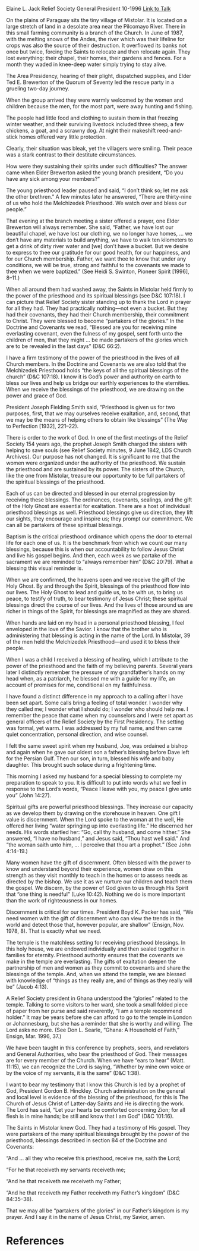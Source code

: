 Elaine L. Jack
Relief Society General President
10-1996
[Link to Talk](https://www.churchofjesuschrist.org/study/general-conference/1996/10/partakers-of-the-glories?lang=eng)

On the plains of Paraguay sits the tiny village of Mistolar. It is located on a large stretch of land in a desolate area near the Pilcomayo River. There in this small farming community is a branch of the Church. In June of 1987, with the melting snows of the Andes, the river which was their lifeline for crops was also the source of their destruction. It overflowed its banks not once but twice, forcing the Saints to relocate and then relocate again. They lost everything: their chapel, their homes, their gardens and fences. For a month they waded in knee-deep water simply trying to stay alive.

The Area Presidency, hearing of their plight, dispatched supplies, and Elder Ted E. Brewerton of the Quorum of Seventy led the rescue party in a grueling two-day journey.

When the group arrived they were warmly welcomed by the women and children because the men, for the most part, were away hunting and fishing.

The people had little food and clothing to sustain them in that freezing winter weather, and their surviving livestock included three sheep, a few chickens, a goat, and a scrawny dog. At night their makeshift reed-and-stick homes offered very little protection.

Clearly, their situation was bleak, yet the villagers were smiling. Their peace was a stark contrast to their destitute circumstances.

How were they sustaining their spirits under such difficulties? The answer came when Elder Brewerton asked the young branch president, “Do you have any sick among your members?”

The young priesthood leader paused and said, “I don’t think so; let me ask the other brethren.” A few minutes later he answered, “There are thirty-nine of us who hold the Melchizedek Priesthood. We watch over and bless our people.”

That evening at the branch meeting a sister offered a prayer, one Elder Brewerton will always remember. She said, “Father, we have lost our beautiful chapel, we have lost our clothing, we no longer have homes, … we don’t have any materials to build anything, we have to walk ten kilometers to get a drink of dirty river water and [we] don’t have a bucket. But we desire to express to thee our gratitude for our good health, for our happiness, and for our Church membership. Father, we want thee to know that under any conditions, we will be true, strong and faithful to the covenants we made to thee when we were baptized.” (See Heidi S. Swinton, Pioneer Spirit [1996], 8–11.)

When all around them had washed away, the Saints in Mistolar held firmly to the power of the priesthood and its spiritual blessings (see D&C 107:18). I can picture that Relief Society sister standing up to thank the Lord in prayer for all they had. They had practically nothing—not even a bucket. But they had their covenants, they had their Church membership, their commitment to Christ. They were blessed to become “partakers of the glories.” In the Doctrine and Covenants we read, “Blessed are you for receiving mine everlasting covenant, even the fulness of my gospel, sent forth unto the children of men, that they might … be made partakers of the glories which are to be revealed in the last days” (D&C 66:2).

I have a firm testimony of the power of the priesthood in the lives of all Church members. In the Doctrine and Covenants we are also told that the Melchizedek Priesthood holds “the keys of all the spiritual blessings of the church” (D&C 107:18). I know it is God’s power and authority on earth to bless our lives and help us bridge our earthly experiences to the eternities. When we receive the blessings of the priesthood, we are drawing on the power and grace of God.

President Joseph Fielding Smith said, “Priesthood is given us for two purposes, first, that we may ourselves receive exaltation, and, second, that we may be the means of helping others to obtain like blessings” (The Way to Perfection [1932], 221–22).

There is order to the work of God. In one of the first meetings of the Relief Society 154 years ago, the prophet Joseph Smith charged the sisters with helping to save souls (see Relief Society minutes, 9 June 1842, LDS Church Archives). Our purpose has not changed. It is significant to me that the women were organized under the authority of the priesthood. We sustain the priesthood and are sustained by its power. The sisters of the Church, like the one from Mistolar, treasure our opportunity to be full partakers of the spiritual blessings of the priesthood.

Each of us can be directed and blessed in our eternal progression by receiving these blessings. The ordinances, covenants, sealings, and the gift of the Holy Ghost are essential for exaltation. There are a host of individual priesthood blessings as well. Priesthood blessings give us direction, they lift our sights, they encourage and inspire us; they prompt our commitment. We can all be partakers of these spiritual blessings.

Baptism is the critical priesthood ordinance which opens the door to eternal life for each one of us. It is the benchmark from which we count our many blessings, because this is when our accountability to follow Jesus Christ and live his gospel begins. And then, each week as we partake of the sacrament we are reminded to “always remember him” (D&C 20:79). What a blessing this visual reminder is.

When we are confirmed, the heavens open and we receive the gift of the Holy Ghost. By and through the Spirit, blessings of the priesthood flow into our lives. The Holy Ghost to lead and guide us, to be with us, to bring us peace, to testify of truth, to bear testimony of Jesus Christ; these spiritual blessings direct the course of our lives. And the lives of those around us are richer in things of the Spirit, for blessings are magnified as they are shared.

When hands are laid on my head in a personal priesthood blessing, I feel enveloped in the love of the Savior. I know that the brother who is administering that blessing is acting in the name of the Lord. In Mistolar, 39 of the men held the Melchizedek Priesthood—and used it to bless their people.

When I was a child I received a blessing of healing, which I attribute to the power of the priesthood and the faith of my believing parents. Several years later I distinctly remember the pressure of my grandfather’s hands on my head when, as a patriarch, he blessed me with a guide for my life, an account of promises for me, conditional on my faithfulness.

I have found a distinct difference in my approach to a calling after I have been set apart. Some calls bring a feeling of total wonder. I wonder why they called me; I wonder what I should do; I wonder who should help me. I remember the peace that came when my counselors and I were set apart as general officers of the Relief Society by the First Presidency. The setting was formal, yet warm. I was addressed by my full name, and then came quiet concentration, personal direction, and wise counsel.

I felt the same sweet spirit when my husband, Joe, was ordained a bishop and again when he gave our oldest son a father’s blessing before Dave left for the Persian Gulf. Then our son, in turn, blessed his wife and baby daughter. This brought such solace during a frightening time.

This morning I asked my husband for a special blessing to complete my preparation to speak to you. It is difficult to put into words what we feel in response to the Lord’s words, “Peace I leave with you, my peace I give unto you” (John 14:27).

Spiritual gifts are powerful priesthood blessings. They increase our capacity as we develop them by drawing on the storehouse in heaven. One gift I value is discernment. When the Lord spoke to the woman at the well, He offered her living “water springing up into everlasting life.” He discerned her needs. His words startled her: “Go, call thy husband, and come hither.” She answered, “I have no husband,” and Jesus said, “Thou hast well said.” And “the woman saith unto him, … I perceive that thou art a prophet.” (See John 4:14–19.)

Many women have the gift of discernment. Often blessed with the power to know and understand beyond their experience, women draw on this strength as they visit monthly to teach in the homes or to assess needs as directed by the bishop. We use it as we nurture our children and teach them the gospel. We discern, by the power of God given to us through His Spirit that “one thing is needful” (Luke 10:42). Nothing we do is more important than the work of righteousness in our homes.

Discernment is critical for our times. President Boyd K. Packer has said, “We need women with the gift of discernment who can view the trends in the world and detect those that, however popular, are shallow” (Ensign, Nov. 1978, 8). That is exactly what we need.

The temple is the matchless setting for receiving priesthood blessings. In this holy house, we are endowed individually and then sealed together in families for eternity. Priesthood authority ensures that the covenants we make in the temple are everlasting. The gifts of exaltation deepen the partnership of men and women as they commit to covenants and share the blessings of the temple. And, when we attend the temple, we are blessed with knowledge of “things as they really are, and of things as they really will be” (Jacob 4:13).

A Relief Society president in Ghana understood the “glories” related to the temple. Talking to some visitors to her ward, she took a small folded piece of paper from her purse and said reverently, “I am a temple recommend holder.” It may be years before she can afford to go to the temple in London or Johannesburg, but she has a reminder that she is worthy and willing. The Lord asks no more. (See Don L. Searle, “Ghana: A Household of Faith,” Ensign, Mar. 1996, 37.)

We have been taught in this conference by prophets, seers, and revelators and General Authorities, who bear the priesthood of God. Their messages are for every member of the Church. When we have “ears to hear” (Matt. 11:15), we can recognize the Lord is saying, “Whether by mine own voice or by the voice of my servants, it is the same” (D&C 1:38).

I want to bear my testimony that I know this Church is led by a prophet of God, President Gordon B. Hinckley. Church administration on the general and local level is evidence of the blessing of the priesthood, for this is The Church of Jesus Christ of Latter-day Saints and He is directing the work. The Lord has said, “Let your hearts be comforted concerning Zion; for all flesh is in mine hands; be still and know that I am God” (D&C 101:16).

The Saints in Mistolar knew God. They had a testimony of His gospel. They were partakers of the many spiritual blessings brought by the power of the priesthood, blessings described in section 84 of the Doctrine and Covenants:

“And … all they who receive this priesthood, receive me, saith the Lord;

“For he that receiveth my servants receiveth me;

“And he that receiveth me receiveth my Father;

“And he that receiveth my Father receiveth my Father’s kingdom” (D&C 84:35–38).

That we may all be “partakers of the glories” in our Father’s kingdom is my prayer. And I say it in the name of Jesus Christ, my Savior, amen.

# References
